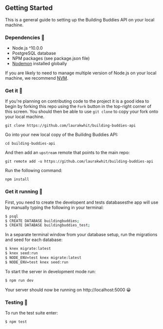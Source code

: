 ## Getting Started

This is a general guide to setting up the Building Buddies API on your local machine.

### Dependencies 🔐

* Node.js ^10.0.0
* PostgreSQL database
* NPM packages (see package.json file)
* [Nodemon](https://nodemon.io/) installed globally

If you are likely to need to manage multiple version of Node.js on your local machine, we recommend [NVM](https://github.com/creationix/nvm).


### Get it  📌

If you're planning on contributing code to the project it is a good idea to begin by forking this repo using the `Fork` button in the top-right corner of this screen. You should then be able to use `git clone` to copy your fork onto your local machine.

    git clone https://github.com/laurakwhit/building-buddies-api

Go into your new local copy of the Builidng Buddies API:

    cd building-buddies-api

And then add an `upstream` remote that points to the main repo:

    git remote add -u https://github.com/laurakwhit/building-buddies-api

Run the following command:

    npm install

### Get it running 🏃

First, you need to create the developent and tests databasesthe app will use by manually typing the following in your terminal:

```sh
$ psql 
$ CREATE DATABASE buildingbuddies;
$ CREATE DATABASE buildingbuddies_test;
```

In a separate terminal window from your database setup, run the migrations and seed for each database:

```sh
$ knex migrate:latest
$ knex seed:run
$ NODE_ENV=test knex migrate:latest
$ NODE_ENV=test knex seed:run
```

To start the server in development mode run: 
```sh
$ npm run dev
```

Your server should now be running on http://localhost:5000 😀

### Testing 📝

To run the test suite enter:

    $ npm test
    
